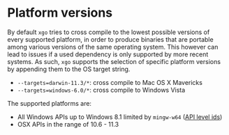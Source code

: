 # Platform versions

By default `xgo` tries to cross compile to the lowest possible versions of every
supported platform, in order to produce binaries that are portable among various
versions of the same operating system. This however can lead to issues if a used
dependency is only supported by more recent systems. As such, `xgo` supports the
selection of specific platform versions by appending them to the OS target string.

* `--targets=darwin-11.3/*`: cross compile to Mac OS X Mavericks
* `--targets=windows-6.0/*`: cross compile to Windows Vista

The supported platforms are:

* All Windows APIs up to Windows 8.1 limited by `mingw-w64` ([API level ids](https://en.wikipedia.org/wiki/Windows_NT#Releases))
* OSX APIs in the range of 10.6 - 11.3
